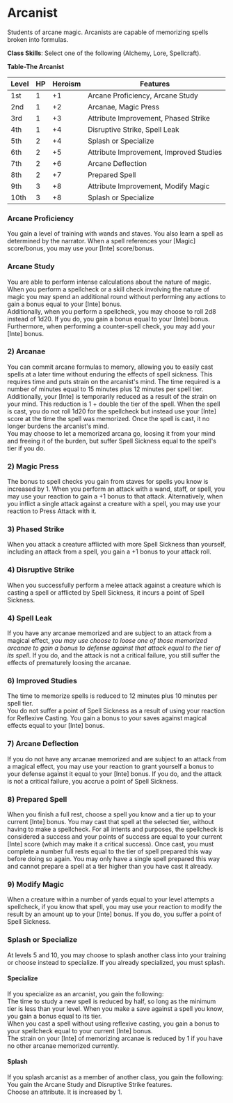 # Arcanist
Students of arcane magic. Arcanists are capable of memorizing spells broken into formulas.

**Class Skills**: Select one of the following (Alchemy, Lore, Spellcraft).

**Table-The Arcanist**

| Level | HP | Heroism  | Features                                          |
|-------|----|----------|---------------------------------------------------|
| 1st   | 1  |    +1    | Arcane Proficiency, Arcane Study                  |
| 2nd   | 1  |    +2    | Arcanae, Magic Press                              |
| 3rd   | 1  |    +3    | Attribute Improvement, Phased Strike              |
| 4th   | 1  |    +4    | Disruptive Strike, Spell Leak                     |
| 5th   | 2  |    +4    | Splash or Specialize                              |
| 6th   | 2  |    +5    | Attribute Improvement, Improved Studies           |
| 7th   | 2  |    +6    | Arcane Deflection                                 |
| 8th   | 2  |    +7    | Prepared Spell                                    |
| 9th   | 3  |    +8    | Attribute Improvement, Modify Magic               |
| 10th  | 3  |    +8    | Splash or Specialize                              |

### Arcane Proficiency
You gain a level of training with wands and staves. You also learn a spell as determined by the narrator. When a spell references your [Magic] score/bonus, you may use your [Inte] score/bonus.

### Arcane Study
You are able to perform intense calculations about the nature of magic. When you perform a spellcheck or a skill check involving the nature of magic you may spend an additional round without performing any actions to gain a bonus equal to your [Inte] bonus.  
Additionally, when you perform a spellcheck, you may choose to roll 2d8 instead of 1d20. If you do, you gain a bonus equal to your [Inte] bonus.  
Furthermore, when performing a counter-spell check, you may add your [Inte] bonus.

### 2) Arcanae
You can commit arcane formulas to memory, allowing you to easily cast spells at a later time without enduring the effects of spell sickness. This requires time and puts strain on the arcanist's mind. The time required is a number of minutes equal to 15 minutes plus 12 minutes per spell tier. Additionally, your [Inte] is temporarily reduced as a result of the strain on your mind. This reduction is 1 + double the tier of the spell. When the spell is cast, you do not roll 1d20 for the spellcheck but instead use your [Inte] score at the time the spell was memorized. Once the spell is cast, it no longer burdens the arcanist's mind.  
You may choose to let a memorized arcana go, loosing it from your mind and freeing it of the burden, but suffer Spell Sickness equal to the spell's tier if you do.

### 2) Magic Press
The bonus to spell checks you gain from staves for spells you know is increased by 1.
When you perform an attack with a wand, staff, or spell, you may use your reaction to gain a +1 bonus to that attack. Alternatively, when you inflict a single attack against a creature with a spell, you may use your reaction to Press Attack with it.

### 3) Phased Strike
When you attack a creature afflicted with more Spell Sickness than yourself, including an attack from a spell, you gain a +1 bonus to your attack roll.

### 4) Disruptive Strike
When you successfully perform a melee attack against a creature which is casting a spell or afflicted by Spell Sickness, it incurs a point of Spell Sickness.

### 4) Spell Leak
If you have any arcanae memorized and are subject to an attack from a magical effect, *you may use choose to loose one of those memorized arcanae to gain a bonus to defense against that attack equal to the tier of its spell*. If you do, and the attack is not a critical failure, you still suffer the effects of prematurely loosing the arcanae.

### 6) Improved Studies
The time to memorize spells is reduced to 12 minutes plus 10 minutes per spell tier.  
You do not suffer a point of Spell Sickness as a result of using your reaction for Reflexive Casting.
You gain a bonus to your saves against magical effects equal to your [Inte] bonus.

### 7) Arcane Deflection
If you do not have any arcanae memorized and are subject to an attack from a magical effect, you may use your reaction to grant yourself a bonus to your defense against it equal to your [Inte] bonus. If you do, and the attack is not a critical failure, you accrue a point of Spell Sickness.

### 8) Prepared Spell  
When you finish a full rest, choose a spell you know and a tier up to your current [Inte] bonus. You may cast that spell at the selected tier, without having to make a spellcheck. For all intents and purposes, the spellcheck is considered a success and your points of success are equal to your current [Inte] score (which may make it a critical success). Once cast, you must complete a number full rests equal to the tier of spell prepared this way before doing so again. You may only have a single spell prepared this way and cannot prepare a spell at a tier higher than you have cast it already.

### 9) Modify Magic
When a creature within a number of yards equal to your level attempts a spellcheck, if you know that spell, you may use your reaction to modify the result by an amount up to your [Inte] bonus. If you do, you suffer a point of Spell Sickness.

### Splash or Specialize
At levels 5 and 10, you may choose to splash another class into your training or choose instead to specialize. If you already specialized, you must splash.

#### Specialize
If you specialize as an arcanist, you gain the following:  
The time to study a new spell is reduced by half, so long as the minimum tier is less than your level.
When you make a save against a spell you know, you gain a bonus equal to its tier.  
When you cast a spell without using reflexive casting, you gain a bonus to your spellcheck equal to your current [Inte] bonus.  
The strain on your [Inte] of memorizing arcanae is reduced by 1 if you have no other arcanae memorized currently.

#### Splash
If you splash arcanist as a member of another class, you gain the following:  
You gain the Arcane Study and Disruptive Strike features.  
Choose an attribute. It is increased by 1.

